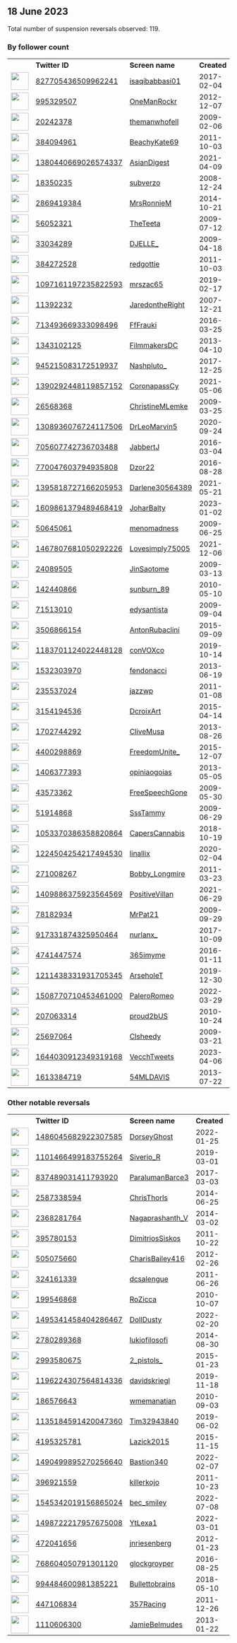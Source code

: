 
## 18 June 2023
Total number of suspension reversals observed: 119.

### By follower count
<table><tr><th></th><th align="left">Twitter ID</th><th align="left">Screen name</th>
<th align="left">Created</th><th align="left">Status</th><th align="left">Suspended</th><th align="left">Followers</th>
<tr><td><a href="https://pbs.twimg.com/profile_images/1669420519568048128/53980GvN_normal.jpg"><img src="https://pbs.twimg.com/profile_images/1669420519568048128/53980GvN_normal.jpg" width="40px" height="40px" align="center"/></a></td><td><a href="https://twitter.com/intent/user?user_id=827705436509962241">827705436509962241</a></td><td><a href="https://twitter.com/isaqibabbasi01">isaqibabbasi01</a></td><td>2017-02-04</td><td align="center"></td><td></td><td>38789</td></tr>
<tr><td><a href="https://pbs.twimg.com/profile_images/930856165612838912/BY4l5hsN_normal.jpg"><img src="https://pbs.twimg.com/profile_images/930856165612838912/BY4l5hsN_normal.jpg" width="40px" height="40px" align="center"/></a></td><td><a href="https://twitter.com/intent/user?user_id=995329507">995329507</a></td><td><a href="https://twitter.com/OneManRockr">OneManRockr</a></td><td>2012-12-07</td><td align="center"></td><td></td><td>22590</td></tr>
<tr><td><a href="https://pbs.twimg.com/profile_images/1796857025/selfred_normal.jpg"><img src="https://pbs.twimg.com/profile_images/1796857025/selfred_normal.jpg" width="40px" height="40px" align="center"/></a></td><td><a href="https://twitter.com/intent/user?user_id=20242378">20242378</a></td><td><a href="https://twitter.com/themanwhofell">themanwhofell</a></td><td>2009-02-06</td><td align="center"></td><td>2023-06-09</td><td>14897</td></tr>
<tr><td><a href="https://pbs.twimg.com/profile_images/1670259998826328065/aLwDX2U2_normal.jpg"><img src="https://pbs.twimg.com/profile_images/1670259998826328065/aLwDX2U2_normal.jpg" width="40px" height="40px" align="center"/></a></td><td><a href="https://twitter.com/intent/user?user_id=384094961">384094961</a></td><td><a href="https://twitter.com/BeachyKate69">BeachyKate69</a></td><td>2011-10-03</td><td align="center"></td><td></td><td>9903</td></tr>
<tr><td><a href="https://pbs.twimg.com/profile_images/1495843913978216448/ikWxNaYE_normal.jpg"><img src="https://pbs.twimg.com/profile_images/1495843913978216448/ikWxNaYE_normal.jpg" width="40px" height="40px" align="center"/></a></td><td><a href="https://twitter.com/intent/user?user_id=1380440669026574337">1380440669026574337</a></td><td><a href="https://twitter.com/AsianDigest">AsianDigest</a></td><td>2021-04-09</td><td align="center"></td><td>2022-08-20</td><td>9060</td></tr>
<tr><td><a href="https://pbs.twimg.com/profile_images/1670909477225132035/s-x8z7Zx_normal.jpg"><img src="https://pbs.twimg.com/profile_images/1670909477225132035/s-x8z7Zx_normal.jpg" width="40px" height="40px" align="center"/></a></td><td><a href="https://twitter.com/intent/user?user_id=18350235">18350235</a></td><td><a href="https://twitter.com/subverzo">subverzo</a></td><td>2008-12-24</td><td align="center"></td><td></td><td>8909</td></tr>
<tr><td><a href="https://pbs.twimg.com/profile_images/1670804036772147206/w3kRmjVA_normal.jpg"><img src="https://pbs.twimg.com/profile_images/1670804036772147206/w3kRmjVA_normal.jpg" width="40px" height="40px" align="center"/></a></td><td><a href="https://twitter.com/intent/user?user_id=2869419384">2869419384</a></td><td><a href="https://twitter.com/MrsRonnieM">MrsRonnieM</a></td><td>2014-10-21</td><td align="center"></td><td></td><td>7338</td></tr>
<tr><td><a href="https://pbs.twimg.com/profile_images/1670137950657495044/HZSJ_4pZ_normal.jpg"><img src="https://pbs.twimg.com/profile_images/1670137950657495044/HZSJ_4pZ_normal.jpg" width="40px" height="40px" align="center"/></a></td><td><a href="https://twitter.com/intent/user?user_id=56052321">56052321</a></td><td><a href="https://twitter.com/TheTeeta">TheTeeta</a></td><td>2009-07-12</td><td align="center"></td><td>2022-09-01</td><td>5825</td></tr>
<tr><td><a href="https://pbs.twimg.com/profile_images/1650206557743771651/RlvaJWWQ_normal.jpg"><img src="https://pbs.twimg.com/profile_images/1650206557743771651/RlvaJWWQ_normal.jpg" width="40px" height="40px" align="center"/></a></td><td><a href="https://twitter.com/intent/user?user_id=33034289">33034289</a></td><td><a href="https://twitter.com/DJELLE_">DJELLE_</a></td><td>2009-04-18</td><td align="center"></td><td>2023-06-10</td><td>5600</td></tr>
<tr><td><a href="https://pbs.twimg.com/profile_images/1312296981872680960/1O7m92ob_normal.jpg"><img src="https://pbs.twimg.com/profile_images/1312296981872680960/1O7m92ob_normal.jpg" width="40px" height="40px" align="center"/></a></td><td><a href="https://twitter.com/intent/user?user_id=384272528">384272528</a></td><td><a href="https://twitter.com/redgottie">redgottie</a></td><td>2011-10-03</td><td align="center"></td><td></td><td>4082</td></tr>
<tr><td><a href="https://pbs.twimg.com/profile_images/1247007160292257798/6LLGuOOv_normal.jpg"><img src="https://pbs.twimg.com/profile_images/1247007160292257798/6LLGuOOv_normal.jpg" width="40px" height="40px" align="center"/></a></td><td><a href="https://twitter.com/intent/user?user_id=1097161197235822593">1097161197235822593</a></td><td><a href="https://twitter.com/mrszac65">mrszac65</a></td><td>2019-02-17</td><td align="center"></td><td></td><td>3383</td></tr>
<tr><td><a href="https://pbs.twimg.com/profile_images/1363656983459471361/U89Q-Fgx_normal.jpg"><img src="https://pbs.twimg.com/profile_images/1363656983459471361/U89Q-Fgx_normal.jpg" width="40px" height="40px" align="center"/></a></td><td><a href="https://twitter.com/intent/user?user_id=11392232">11392232</a></td><td><a href="https://twitter.com/JaredontheRight">JaredontheRight</a></td><td>2007-12-21</td><td align="center"></td><td></td><td>3072</td></tr>
<tr><td><a href="https://pbs.twimg.com/profile_images/1670145720513359872/E0I9C7hw_normal.jpg"><img src="https://pbs.twimg.com/profile_images/1670145720513359872/E0I9C7hw_normal.jpg" width="40px" height="40px" align="center"/></a></td><td><a href="https://twitter.com/intent/user?user_id=713493669333098496">713493669333098496</a></td><td><a href="https://twitter.com/FfFrauki">FfFrauki</a></td><td>2016-03-25</td><td align="center"></td><td></td><td>2960</td></tr>
<tr><td><a href="https://pbs.twimg.com/profile_images/1638667535297003522/9cciovG9_normal.png"><img src="https://pbs.twimg.com/profile_images/1638667535297003522/9cciovG9_normal.png" width="40px" height="40px" align="center"/></a></td><td><a href="https://twitter.com/intent/user?user_id=1343102125">1343102125</a></td><td><a href="https://twitter.com/FilmmakersDC">FilmmakersDC</a></td><td>2013-04-10</td><td align="center"></td><td>2023-06-03</td><td>2550</td></tr>
<tr><td><a href="https://pbs.twimg.com/profile_images/1672453098495721472/hS9KCJ3p_normal.jpg"><img src="https://pbs.twimg.com/profile_images/1672453098495721472/hS9KCJ3p_normal.jpg" width="40px" height="40px" align="center"/></a></td><td><a href="https://twitter.com/intent/user?user_id=945215083172519937">945215083172519937</a></td><td><a href="https://twitter.com/Nashpluto_">Nashpluto_</a></td><td>2017-12-25</td><td align="center"></td><td>2022-03-29</td><td>2496</td></tr>
<tr><td><a href="https://pbs.twimg.com/profile_images/1390295411278163973/8iSxmcbU_normal.jpg"><img src="https://pbs.twimg.com/profile_images/1390295411278163973/8iSxmcbU_normal.jpg" width="40px" height="40px" align="center"/></a></td><td><a href="https://twitter.com/intent/user?user_id=1390292448119857152">1390292448119857152</a></td><td><a href="https://twitter.com/CoronapassCy">CoronapassCy</a></td><td>2021-05-06</td><td align="center"></td><td>2022-06-10</td><td>2171</td></tr>
<tr><td><a href="https://pbs.twimg.com/profile_images/1130218327459151875/3h7p3rDC_normal.jpg"><img src="https://pbs.twimg.com/profile_images/1130218327459151875/3h7p3rDC_normal.jpg" width="40px" height="40px" align="center"/></a></td><td><a href="https://twitter.com/intent/user?user_id=26568368">26568368</a></td><td><a href="https://twitter.com/ChristineMLemke">ChristineMLemke</a></td><td>2009-03-25</td><td align="center"></td><td></td><td>2069</td></tr>
<tr><td><a href="https://pbs.twimg.com/profile_images/1561007798187462656/m9N_8RR1_normal.jpg"><img src="https://pbs.twimg.com/profile_images/1561007798187462656/m9N_8RR1_normal.jpg" width="40px" height="40px" align="center"/></a></td><td><a href="https://twitter.com/intent/user?user_id=1308936076724117506">1308936076724117506</a></td><td><a href="https://twitter.com/DrLeoMarvin5">DrLeoMarvin5</a></td><td>2020-09-24</td><td align="center"></td><td>2022-12-06</td><td>2047</td></tr>
<tr><td><a href="https://pbs.twimg.com/profile_images/1035346169436807168/nrT9fduB_normal.jpg"><img src="https://pbs.twimg.com/profile_images/1035346169436807168/nrT9fduB_normal.jpg" width="40px" height="40px" align="center"/></a></td><td><a href="https://twitter.com/intent/user?user_id=705607742736703488">705607742736703488</a></td><td><a href="https://twitter.com/JabbertJ">JabbertJ</a></td><td>2016-03-04</td><td align="center"></td><td></td><td>2037</td></tr>
<tr><td><a href="https://pbs.twimg.com/profile_images/770051752108392448/zwwn9k3v_normal.jpg"><img src="https://pbs.twimg.com/profile_images/770051752108392448/zwwn9k3v_normal.jpg" width="40px" height="40px" align="center"/></a></td><td><a href="https://twitter.com/intent/user?user_id=770047603794935808">770047603794935808</a></td><td><a href="https://twitter.com/Dzor22">Dzor22</a></td><td>2016-08-28</td><td align="center"></td><td></td><td>1983</td></tr>
<tr><td><a href="https://pbs.twimg.com/profile_images/1507944697582477312/11leY2gj_normal.jpg"><img src="https://pbs.twimg.com/profile_images/1507944697582477312/11leY2gj_normal.jpg" width="40px" height="40px" align="center"/></a></td><td><a href="https://twitter.com/intent/user?user_id=1395818727166205953">1395818727166205953</a></td><td><a href="https://twitter.com/Darlene30564389">Darlene30564389</a></td><td>2021-05-21</td><td align="center"></td><td>2022-04-06</td><td>1808</td></tr>
<tr><td><a href="https://pbs.twimg.com/profile_images/1670198826890833920/Xb6NUmQo_normal.jpg"><img src="https://pbs.twimg.com/profile_images/1670198826890833920/Xb6NUmQo_normal.jpg" width="40px" height="40px" align="center"/></a></td><td><a href="https://twitter.com/intent/user?user_id=1609861379489468419">1609861379489468419</a></td><td><a href="https://twitter.com/JoharBalty">JoharBalty</a></td><td>2023-01-02</td><td align="center"></td><td>2023-05-13</td><td>1701</td></tr>
<tr><td><a href="https://pbs.twimg.com/profile_images/1088134017365540865/RgRfjWSp_normal.jpg"><img src="https://pbs.twimg.com/profile_images/1088134017365540865/RgRfjWSp_normal.jpg" width="40px" height="40px" align="center"/></a></td><td><a href="https://twitter.com/intent/user?user_id=50645061">50645061</a></td><td><a href="https://twitter.com/menomadness">menomadness</a></td><td>2009-06-25</td><td align="center"></td><td></td><td>1400</td></tr>
<tr><td><a href="https://pbs.twimg.com/profile_images/1669991745826742273/nqskJJUP_normal.jpg"><img src="https://pbs.twimg.com/profile_images/1669991745826742273/nqskJJUP_normal.jpg" width="40px" height="40px" align="center"/></a></td><td><a href="https://twitter.com/intent/user?user_id=1467807681050292226">1467807681050292226</a></td><td><a href="https://twitter.com/Lovesimply75005">Lovesimply75005</a></td><td>2021-12-06</td><td align="center">🔒</td><td>2023-01-13</td><td>1397</td></tr>
<tr><td><a href="https://pbs.twimg.com/profile_images/1670534711469285376/zIMXcGZQ_normal.jpg"><img src="https://pbs.twimg.com/profile_images/1670534711469285376/zIMXcGZQ_normal.jpg" width="40px" height="40px" align="center"/></a></td><td><a href="https://twitter.com/intent/user?user_id=24089505">24089505</a></td><td><a href="https://twitter.com/JinSaotome">JinSaotome</a></td><td>2009-03-13</td><td align="center"></td><td></td><td>1274</td></tr>
<tr><td><a href="https://pbs.twimg.com/profile_images/1671547388090109955/1fqDZ2sU_normal.jpg"><img src="https://pbs.twimg.com/profile_images/1671547388090109955/1fqDZ2sU_normal.jpg" width="40px" height="40px" align="center"/></a></td><td><a href="https://twitter.com/intent/user?user_id=142440866">142440866</a></td><td><a href="https://twitter.com/sunburn_89">sunburn_89</a></td><td>2010-05-10</td><td align="center">🔒</td><td></td><td>1270</td></tr>
<tr><td><a href="https://pbs.twimg.com/profile_images/1356641753030397955/hJEzqJqS_normal.jpg"><img src="https://pbs.twimg.com/profile_images/1356641753030397955/hJEzqJqS_normal.jpg" width="40px" height="40px" align="center"/></a></td><td><a href="https://twitter.com/intent/user?user_id=71513010">71513010</a></td><td><a href="https://twitter.com/edysantista">edysantista</a></td><td>2009-09-04</td><td align="center"></td><td>2022-10-31</td><td>1232</td></tr>
<tr><td><a href="https://pbs.twimg.com/profile_images/1670540214048272384/dqY-Hqaq_normal.jpg"><img src="https://pbs.twimg.com/profile_images/1670540214048272384/dqY-Hqaq_normal.jpg" width="40px" height="40px" align="center"/></a></td><td><a href="https://twitter.com/intent/user?user_id=3506866154">3506866154</a></td><td><a href="https://twitter.com/AntonRubaclini">AntonRubaclini</a></td><td>2015-09-09</td><td align="center"></td><td></td><td>1218</td></tr>
<tr><td><a href="https://pbs.twimg.com/profile_images/1309149042279149569/njLs3jjW_normal.jpg"><img src="https://pbs.twimg.com/profile_images/1309149042279149569/njLs3jjW_normal.jpg" width="40px" height="40px" align="center"/></a></td><td><a href="https://twitter.com/intent/user?user_id=1183701124022448128">1183701124022448128</a></td><td><a href="https://twitter.com/conVOXco">conVOXco</a></td><td>2019-10-14</td><td align="center"></td><td></td><td>1191</td></tr>
<tr><td><a href="https://pbs.twimg.com/profile_images/1607428926061559816/AHJzRZKH_normal.jpg"><img src="https://pbs.twimg.com/profile_images/1607428926061559816/AHJzRZKH_normal.jpg" width="40px" height="40px" align="center"/></a></td><td><a href="https://twitter.com/intent/user?user_id=1532303970">1532303970</a></td><td><a href="https://twitter.com/fendonacci">fendonacci</a></td><td>2013-06-19</td><td align="center"></td><td>2023-06-07</td><td>1154</td></tr>
<tr><td><a href="https://pbs.twimg.com/profile_images/1065608881685053443/CM9PkTN9_normal.jpg"><img src="https://pbs.twimg.com/profile_images/1065608881685053443/CM9PkTN9_normal.jpg" width="40px" height="40px" align="center"/></a></td><td><a href="https://twitter.com/intent/user?user_id=235537024">235537024</a></td><td><a href="https://twitter.com/jazzwp">jazzwp</a></td><td>2011-01-08</td><td align="center">🚫</td><td></td><td>972</td></tr>
<tr><td><a href="https://pbs.twimg.com/profile_images/1659799265458401280/pKOSBp9A_normal.jpg"><img src="https://pbs.twimg.com/profile_images/1659799265458401280/pKOSBp9A_normal.jpg" width="40px" height="40px" align="center"/></a></td><td><a href="https://twitter.com/intent/user?user_id=3154194536">3154194536</a></td><td><a href="https://twitter.com/DcroixArt">DcroixArt</a></td><td>2015-04-14</td><td align="center"></td><td>2023-05-28</td><td>769</td></tr>
<tr><td><a href="https://pbs.twimg.com/profile_images/1638117988850184192/RgsaEYGE_normal.jpg"><img src="https://pbs.twimg.com/profile_images/1638117988850184192/RgsaEYGE_normal.jpg" width="40px" height="40px" align="center"/></a></td><td><a href="https://twitter.com/intent/user?user_id=1702744292">1702744292</a></td><td><a href="https://twitter.com/CliveMusa">CliveMusa</a></td><td>2013-08-26</td><td align="center"></td><td>2023-05-25</td><td>745</td></tr>
<tr><td><a href="https://pbs.twimg.com/profile_images/1521069558819348480/9i7-hGnc_normal.jpg"><img src="https://pbs.twimg.com/profile_images/1521069558819348480/9i7-hGnc_normal.jpg" width="40px" height="40px" align="center"/></a></td><td><a href="https://twitter.com/intent/user?user_id=4400298869">4400298869</a></td><td><a href="https://twitter.com/FreedomUnite_">FreedomUnite_</a></td><td>2015-12-07</td><td align="center"></td><td>2022-09-09</td><td>687</td></tr>
<tr><td><a href="https://pbs.twimg.com/profile_images/1349471171461468161/1dXzRpDl_normal.jpg"><img src="https://pbs.twimg.com/profile_images/1349471171461468161/1dXzRpDl_normal.jpg" width="40px" height="40px" align="center"/></a></td><td><a href="https://twitter.com/intent/user?user_id=1406377393">1406377393</a></td><td><a href="https://twitter.com/opiniaogoias">opiniaogoias</a></td><td>2013-05-05</td><td align="center"></td><td>2023-03-05</td><td>682</td></tr>
<tr><td><a href="https://pbs.twimg.com/profile_images/688783158544707584/N5OdLZSJ_normal.jpg"><img src="https://pbs.twimg.com/profile_images/688783158544707584/N5OdLZSJ_normal.jpg" width="40px" height="40px" align="center"/></a></td><td><a href="https://twitter.com/intent/user?user_id=43573362">43573362</a></td><td><a href="https://twitter.com/FreeSpeechGone">FreeSpeechGone</a></td><td>2009-05-30</td><td align="center"></td><td></td><td>579</td></tr>
<tr><td><a href="https://pbs.twimg.com/profile_images/490571757309263872/ceGKcCV1_normal.jpeg"><img src="https://pbs.twimg.com/profile_images/490571757309263872/ceGKcCV1_normal.jpeg" width="40px" height="40px" align="center"/></a></td><td><a href="https://twitter.com/intent/user?user_id=51914868">51914868</a></td><td><a href="https://twitter.com/SssTammy">SssTammy</a></td><td>2009-06-29</td><td align="center"></td><td></td><td>575</td></tr>
<tr><td><a href="https://pbs.twimg.com/profile_images/1053371319243296768/sl8BsksA_normal.jpg"><img src="https://pbs.twimg.com/profile_images/1053371319243296768/sl8BsksA_normal.jpg" width="40px" height="40px" align="center"/></a></td><td><a href="https://twitter.com/intent/user?user_id=1053370386358820864">1053370386358820864</a></td><td><a href="https://twitter.com/CapersCannabis">CapersCannabis</a></td><td>2018-10-19</td><td align="center"></td><td>2022-12-05</td><td>568</td></tr>
<tr><td><a href="https://pbs.twimg.com/profile_images/1548067102510047234/ogGPyHIg_normal.jpg"><img src="https://pbs.twimg.com/profile_images/1548067102510047234/ogGPyHIg_normal.jpg" width="40px" height="40px" align="center"/></a></td><td><a href="https://twitter.com/intent/user?user_id=1224504254217494530">1224504254217494530</a></td><td><a href="https://twitter.com/linallix">linallix</a></td><td>2020-02-04</td><td align="center"></td><td>2022-12-15</td><td>492</td></tr>
<tr><td><a href="https://pbs.twimg.com/profile_images/1589935809158782979/s4J1Lvjw_normal.jpg"><img src="https://pbs.twimg.com/profile_images/1589935809158782979/s4J1Lvjw_normal.jpg" width="40px" height="40px" align="center"/></a></td><td><a href="https://twitter.com/intent/user?user_id=271008267">271008267</a></td><td><a href="https://twitter.com/Bobby_Longmire">Bobby_Longmire</a></td><td>2011-03-23</td><td align="center"></td><td>2022-11-25</td><td>487</td></tr>
<tr><td><a href="https://pbs.twimg.com/profile_images/1484954979999916036/HPT1GWdD_normal.jpg"><img src="https://pbs.twimg.com/profile_images/1484954979999916036/HPT1GWdD_normal.jpg" width="40px" height="40px" align="center"/></a></td><td><a href="https://twitter.com/intent/user?user_id=1409886375923564569">1409886375923564569</a></td><td><a href="https://twitter.com/PositiveVillan">PositiveVillan</a></td><td>2021-06-29</td><td align="center"></td><td></td><td>483</td></tr>
<tr><td><a href="https://pbs.twimg.com/profile_images/1441120424889180167/4s4c3Jra_normal.jpg"><img src="https://pbs.twimg.com/profile_images/1441120424889180167/4s4c3Jra_normal.jpg" width="40px" height="40px" align="center"/></a></td><td><a href="https://twitter.com/intent/user?user_id=78182934">78182934</a></td><td><a href="https://twitter.com/MrPat21">MrPat21</a></td><td>2009-09-29</td><td align="center"></td><td>2022-07-21</td><td>444</td></tr>
<tr><td><a href="https://pbs.twimg.com/profile_images/1671761549789130756/kTjHpiz7_normal.jpg"><img src="https://pbs.twimg.com/profile_images/1671761549789130756/kTjHpiz7_normal.jpg" width="40px" height="40px" align="center"/></a></td><td><a href="https://twitter.com/intent/user?user_id=917331874325950464">917331874325950464</a></td><td><a href="https://twitter.com/nurlanx_">nurlanx_</a></td><td>2017-10-09</td><td align="center"></td><td>2023-06-10</td><td>395</td></tr>
<tr><td><a href="https://pbs.twimg.com/profile_images/1219387399031021569/ZNzbsxG5_normal.jpg"><img src="https://pbs.twimg.com/profile_images/1219387399031021569/ZNzbsxG5_normal.jpg" width="40px" height="40px" align="center"/></a></td><td><a href="https://twitter.com/intent/user?user_id=4741447574">4741447574</a></td><td><a href="https://twitter.com/365imyme">365imyme</a></td><td>2016-01-11</td><td align="center"></td><td>2023-06-07</td><td>330</td></tr>
<tr><td><a href="https://pbs.twimg.com/profile_images/1215412316805586944/-oVpmpy9_normal.jpg"><img src="https://pbs.twimg.com/profile_images/1215412316805586944/-oVpmpy9_normal.jpg" width="40px" height="40px" align="center"/></a></td><td><a href="https://twitter.com/intent/user?user_id=1211438331931705345">1211438331931705345</a></td><td><a href="https://twitter.com/ArseholeT">ArseholeT</a></td><td>2019-12-30</td><td align="center"></td><td>2023-06-01</td><td>324</td></tr>
<tr><td><a href="https://pbs.twimg.com/profile_images/1669039664999587846/AiIV7DVF_normal.jpg"><img src="https://pbs.twimg.com/profile_images/1669039664999587846/AiIV7DVF_normal.jpg" width="40px" height="40px" align="center"/></a></td><td><a href="https://twitter.com/intent/user?user_id=1508770710453461000">1508770710453461000</a></td><td><a href="https://twitter.com/PaleroRomeo">PaleroRomeo</a></td><td>2022-03-29</td><td align="center"></td><td>2023-04-27</td><td>316</td></tr>
<tr><td><a href="https://pbs.twimg.com/profile_images/1601596905686982656/aE2pXb8J_normal.jpg"><img src="https://pbs.twimg.com/profile_images/1601596905686982656/aE2pXb8J_normal.jpg" width="40px" height="40px" align="center"/></a></td><td><a href="https://twitter.com/intent/user?user_id=207063314">207063314</a></td><td><a href="https://twitter.com/proud2bUS">proud2bUS</a></td><td>2010-10-24</td><td align="center"></td><td>2023-06-10</td><td>313</td></tr>
<tr><td><a href="https://pbs.twimg.com/profile_images/433302105588121600/OWYwkbKF_normal.jpeg"><img src="https://pbs.twimg.com/profile_images/433302105588121600/OWYwkbKF_normal.jpeg" width="40px" height="40px" align="center"/></a></td><td><a href="https://twitter.com/intent/user?user_id=25697064">25697064</a></td><td><a href="https://twitter.com/Clsheedy">Clsheedy</a></td><td>2009-03-21</td><td align="center"></td><td>2022-09-14</td><td>308</td></tr>
<tr><td><a href="https://pbs.twimg.com/profile_images/1644031545777221662/5vi4l6wU_normal.jpg"><img src="https://pbs.twimg.com/profile_images/1644031545777221662/5vi4l6wU_normal.jpg" width="40px" height="40px" align="center"/></a></td><td><a href="https://twitter.com/intent/user?user_id=1644030912349319168">1644030912349319168</a></td><td><a href="https://twitter.com/VecchTweets">VecchTweets</a></td><td>2023-04-06</td><td align="center"></td><td>2023-06-06</td><td>298</td></tr>
<tr><td><a href="https://pbs.twimg.com/profile_images/1027224642061250561/lG16RLu9_normal.jpg"><img src="https://pbs.twimg.com/profile_images/1027224642061250561/lG16RLu9_normal.jpg" width="40px" height="40px" align="center"/></a></td><td><a href="https://twitter.com/intent/user?user_id=1613384719">1613384719</a></td><td><a href="https://twitter.com/54MLDAVIS">54MLDAVIS</a></td><td>2013-07-22</td><td align="center"></td><td></td><td>292</td></tr>
</table>

### Other notable reversals
<table><tr><th></th><th align="left">Twitter ID</th><th align="left">Screen name</th>
<th align="left">Created</th><th align="left">Status</th><th align="left">Suspended</th><th align="left">Followers</th>
<tr><td><a href="https://pbs.twimg.com/profile_images/1544126041060433922/T2l8pRNd_normal.jpg"><img src="https://pbs.twimg.com/profile_images/1544126041060433922/T2l8pRNd_normal.jpg" width="40px" height="40px" align="center"/></a></td><td><a href="https://twitter.com/intent/user?user_id=1486045682922307585">1486045682922307585</a></td><td><a href="https://twitter.com/DorseyGhost">DorseyGhost</a></td><td>2022-01-25</td><td align="center"></td><td>2022-11-21</td><td>41</td></tr>
<tr><td><a href="https://pbs.twimg.com/profile_images/1662201612146733057/YG9Rf09A_normal.jpg"><img src="https://pbs.twimg.com/profile_images/1662201612146733057/YG9Rf09A_normal.jpg" width="40px" height="40px" align="center"/></a></td><td><a href="https://twitter.com/intent/user?user_id=1101466499183755264">1101466499183755264</a></td><td><a href="https://twitter.com/Siverio_R">Siverio_R</a></td><td>2019-03-01</td><td align="center"></td><td>2023-06-03</td><td>126</td></tr>
<tr><td><a href="https://abs.twimg.com/sticky/default_profile_images/default_profile_normal.png"><img src="https://abs.twimg.com/sticky/default_profile_images/default_profile_normal.png" width="40px" height="40px" align="center"/></a></td><td><a href="https://twitter.com/intent/user?user_id=837489031411793920">837489031411793920</a></td><td><a href="https://twitter.com/ParalumanBarce3">ParalumanBarce3</a></td><td>2017-03-03</td><td align="center"></td><td>2023-06-02</td><td>291</td></tr>
<tr><td><a href="https://pbs.twimg.com/profile_images/1421220797138444290/oHT7ed9d_normal.jpg"><img src="https://pbs.twimg.com/profile_images/1421220797138444290/oHT7ed9d_normal.jpg" width="40px" height="40px" align="center"/></a></td><td><a href="https://twitter.com/intent/user?user_id=2587338594">2587338594</a></td><td><a href="https://twitter.com/ChrisThorls">ChrisThorls</a></td><td>2014-06-25</td><td align="center"></td><td>2023-06-05</td><td>8</td></tr>
<tr><td><a href="https://pbs.twimg.com/profile_images/1663033314444206081/4EOjFl2j_normal.jpg"><img src="https://pbs.twimg.com/profile_images/1663033314444206081/4EOjFl2j_normal.jpg" width="40px" height="40px" align="center"/></a></td><td><a href="https://twitter.com/intent/user?user_id=2368281764">2368281764</a></td><td><a href="https://twitter.com/Nagaprashanth_V">Nagaprashanth_V</a></td><td>2014-03-02</td><td align="center"></td><td>2023-06-07</td><td>39</td></tr>
<tr><td><a href="https://pbs.twimg.com/profile_images/1588242135387672584/dLyn2bgY_normal.jpg"><img src="https://pbs.twimg.com/profile_images/1588242135387672584/dLyn2bgY_normal.jpg" width="40px" height="40px" align="center"/></a></td><td><a href="https://twitter.com/intent/user?user_id=395780153">395780153</a></td><td><a href="https://twitter.com/DimitriosSiskos">DimitriosSiskos</a></td><td>2011-10-22</td><td align="center"></td><td>2022-12-06</td><td>25</td></tr>
<tr><td><a href="https://pbs.twimg.com/profile_images/1331409348648726529/5vbJ3loB_normal.jpg"><img src="https://pbs.twimg.com/profile_images/1331409348648726529/5vbJ3loB_normal.jpg" width="40px" height="40px" align="center"/></a></td><td><a href="https://twitter.com/intent/user?user_id=505075660">505075660</a></td><td><a href="https://twitter.com/CharisBailey416">CharisBailey416</a></td><td>2012-02-26</td><td align="center"></td><td>2023-05-30</td><td>67</td></tr>
<tr><td><a href="https://pbs.twimg.com/profile_images/1324767973521952772/tCkDWQs7_normal.jpg"><img src="https://pbs.twimg.com/profile_images/1324767973521952772/tCkDWQs7_normal.jpg" width="40px" height="40px" align="center"/></a></td><td><a href="https://twitter.com/intent/user?user_id=324161339">324161339</a></td><td><a href="https://twitter.com/dcsalengue">dcsalengue</a></td><td>2011-06-26</td><td align="center">🔒</td><td>2022-11-24</td><td>81</td></tr>
<tr><td><a href="https://pbs.twimg.com/profile_images/671757660551680000/n0kpvjav_normal.jpg"><img src="https://pbs.twimg.com/profile_images/671757660551680000/n0kpvjav_normal.jpg" width="40px" height="40px" align="center"/></a></td><td><a href="https://twitter.com/intent/user?user_id=199546868">199546868</a></td><td><a href="https://twitter.com/RoZicca">RoZicca</a></td><td>2010-10-07</td><td align="center"></td><td>2023-02-15</td><td>34</td></tr>
<tr><td><a href="https://pbs.twimg.com/profile_images/1495341631079600129/FjmdMpwx_normal.jpg"><img src="https://pbs.twimg.com/profile_images/1495341631079600129/FjmdMpwx_normal.jpg" width="40px" height="40px" align="center"/></a></td><td><a href="https://twitter.com/intent/user?user_id=1495341458404286467">1495341458404286467</a></td><td><a href="https://twitter.com/DollDusty">DollDusty</a></td><td>2022-02-20</td><td align="center"></td><td>2022-04-23</td><td>117</td></tr>
<tr><td><a href="https://pbs.twimg.com/profile_images/586156341133242368/FThWr-KB_normal.png"><img src="https://pbs.twimg.com/profile_images/586156341133242368/FThWr-KB_normal.png" width="40px" height="40px" align="center"/></a></td><td><a href="https://twitter.com/intent/user?user_id=2780289368">2780289368</a></td><td><a href="https://twitter.com/lukiofilosofi">lukiofilosofi</a></td><td>2014-08-30</td><td align="center"></td><td>2023-01-27</td><td>11</td></tr>
<tr><td><a href="https://pbs.twimg.com/profile_images/814347726636937218/TgU46zJM_normal.jpg"><img src="https://pbs.twimg.com/profile_images/814347726636937218/TgU46zJM_normal.jpg" width="40px" height="40px" align="center"/></a></td><td><a href="https://twitter.com/intent/user?user_id=2993580675">2993580675</a></td><td><a href="https://twitter.com/2_pistols_">2_pistols_</a></td><td>2015-01-23</td><td align="center"></td><td>2023-04-13</td><td>1</td></tr>
<tr><td><a href="https://pbs.twimg.com/profile_images/1668489360281403392/u-MHzQ3t_normal.jpg"><img src="https://pbs.twimg.com/profile_images/1668489360281403392/u-MHzQ3t_normal.jpg" width="40px" height="40px" align="center"/></a></td><td><a href="https://twitter.com/intent/user?user_id=1196224307564814336">1196224307564814336</a></td><td><a href="https://twitter.com/davidskriegl">davidskriegl</a></td><td>2019-11-18</td><td align="center"></td><td>2023-05-13</td><td>0</td></tr>
<tr><td><a href="https://abs.twimg.com/sticky/default_profile_images/default_profile_normal.png"><img src="https://abs.twimg.com/sticky/default_profile_images/default_profile_normal.png" width="40px" height="40px" align="center"/></a></td><td><a href="https://twitter.com/intent/user?user_id=186576643">186576643</a></td><td><a href="https://twitter.com/wmemanatian">wmemanatian</a></td><td>2010-09-03</td><td align="center">🔒</td><td>2023-06-10</td><td>4</td></tr>
<tr><td><a href="https://pbs.twimg.com/profile_images/1607779093566685184/s4Fk4-5__normal.jpg"><img src="https://pbs.twimg.com/profile_images/1607779093566685184/s4Fk4-5__normal.jpg" width="40px" height="40px" align="center"/></a></td><td><a href="https://twitter.com/intent/user?user_id=1135184591420047360">1135184591420047360</a></td><td><a href="https://twitter.com/Tim32943840">Tim32943840</a></td><td>2019-06-02</td><td align="center"></td><td>2023-01-01</td><td>10</td></tr>
<tr><td><a href="https://pbs.twimg.com/profile_images/1502786384339243008/_YFeFUI9_normal.jpg"><img src="https://pbs.twimg.com/profile_images/1502786384339243008/_YFeFUI9_normal.jpg" width="40px" height="40px" align="center"/></a></td><td><a href="https://twitter.com/intent/user?user_id=4195325781">4195325781</a></td><td><a href="https://twitter.com/Lazick2015">Lazick2015</a></td><td>2015-11-15</td><td align="center"></td><td>2023-02-03</td><td>178</td></tr>
<tr><td><a href="https://pbs.twimg.com/profile_images/1663250567907377154/r2BCOsK1_normal.jpg"><img src="https://pbs.twimg.com/profile_images/1663250567907377154/r2BCOsK1_normal.jpg" width="40px" height="40px" align="center"/></a></td><td><a href="https://twitter.com/intent/user?user_id=1490499895270256640">1490499895270256640</a></td><td><a href="https://twitter.com/Bastion340">Bastion340</a></td><td>2022-02-07</td><td align="center"></td><td>2023-06-10</td><td>33</td></tr>
<tr><td><a href="https://pbs.twimg.com/profile_images/1639602015293657090/N9k0dvMG_normal.jpg"><img src="https://pbs.twimg.com/profile_images/1639602015293657090/N9k0dvMG_normal.jpg" width="40px" height="40px" align="center"/></a></td><td><a href="https://twitter.com/intent/user?user_id=396921559">396921559</a></td><td><a href="https://twitter.com/killerkojo">killerkojo</a></td><td>2011-10-23</td><td align="center"></td><td>2023-05-12</td><td>2</td></tr>
<tr><td><a href="https://abs.twimg.com/sticky/default_profile_images/default_profile_normal.png"><img src="https://abs.twimg.com/sticky/default_profile_images/default_profile_normal.png" width="40px" height="40px" align="center"/></a></td><td><a href="https://twitter.com/intent/user?user_id=1545342019156865024">1545342019156865024</a></td><td><a href="https://twitter.com/bec_smiley">bec_smiley</a></td><td>2022-07-08</td><td align="center"></td><td>2023-02-18</td><td>0</td></tr>
<tr><td><a href="https://pbs.twimg.com/profile_images/1498722488200867840/-7tNmbwP_normal.jpg"><img src="https://pbs.twimg.com/profile_images/1498722488200867840/-7tNmbwP_normal.jpg" width="40px" height="40px" align="center"/></a></td><td><a href="https://twitter.com/intent/user?user_id=1498722217957675008">1498722217957675008</a></td><td><a href="https://twitter.com/YtLexa1">YtLexa1</a></td><td>2022-03-01</td><td align="center"></td><td>2022-12-13</td><td>50</td></tr>
<tr><td><a href="https://pbs.twimg.com/profile_images/1669515105883549696/lcqHIzf8_normal.jpg"><img src="https://pbs.twimg.com/profile_images/1669515105883549696/lcqHIzf8_normal.jpg" width="40px" height="40px" align="center"/></a></td><td><a href="https://twitter.com/intent/user?user_id=472041656">472041656</a></td><td><a href="https://twitter.com/jnriesenberg">jnriesenberg</a></td><td>2012-01-23</td><td align="center"></td><td>2022-12-21</td><td>156</td></tr>
<tr><td><a href="https://pbs.twimg.com/profile_images/1669960933353897984/kk3geUqp_normal.jpg"><img src="https://pbs.twimg.com/profile_images/1669960933353897984/kk3geUqp_normal.jpg" width="40px" height="40px" align="center"/></a></td><td><a href="https://twitter.com/intent/user?user_id=768604050791301120">768604050791301120</a></td><td><a href="https://twitter.com/glockgroyper">glockgroyper</a></td><td>2016-08-25</td><td align="center">🚫</td><td>2023-06-13</td><td>266</td></tr>
<tr><td><a href="https://pbs.twimg.com/profile_images/1208688120801189888/Xu_E1vSs_normal.jpg"><img src="https://pbs.twimg.com/profile_images/1208688120801189888/Xu_E1vSs_normal.jpg" width="40px" height="40px" align="center"/></a></td><td><a href="https://twitter.com/intent/user?user_id=994484600981385221">994484600981385221</a></td><td><a href="https://twitter.com/Bullettobrains">Bullettobrains</a></td><td>2018-05-10</td><td align="center"></td><td>2022-11-28</td><td>27</td></tr>
<tr><td><a href="https://pbs.twimg.com/profile_images/1662146446622179335/GwbcTkln_normal.jpg"><img src="https://pbs.twimg.com/profile_images/1662146446622179335/GwbcTkln_normal.jpg" width="40px" height="40px" align="center"/></a></td><td><a href="https://twitter.com/intent/user?user_id=447106834">447106834</a></td><td><a href="https://twitter.com/357Racing">357Racing</a></td><td>2011-12-26</td><td align="center"></td><td>2022-12-05</td><td>40</td></tr>
<tr><td><a href="https://pbs.twimg.com/profile_images/754032035103059968/KTwWBzJM_normal.jpg"><img src="https://pbs.twimg.com/profile_images/754032035103059968/KTwWBzJM_normal.jpg" width="40px" height="40px" align="center"/></a></td><td><a href="https://twitter.com/intent/user?user_id=1110606300">1110606300</a></td><td><a href="https://twitter.com/JamieBelmudes">JamieBelmudes</a></td><td>2013-01-22</td><td align="center"></td><td>2023-01-21</td><td>43</td></tr>
</table>
